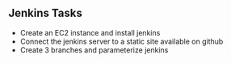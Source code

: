 ## Jenkins Tasks

* Create an EC2 instance and install jenkins
* Connect the jenkins server to a static site available on github
* Create 3 branches and parameterize jenkins

